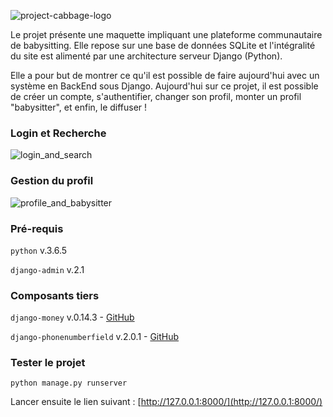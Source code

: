 ![project-cabbage-logo](https://user-images.githubusercontent.com/38188604/59980445-34b0b480-95f6-11e9-8f69-51dd4373f3eb.png)

Le projet présente une maquette impliquant une plateforme communautaire de babysitting. Elle repose sur une base de données SQLite et l'intégralité du site est alimenté par une architecture serveur Django (Python).

Elle a pour but de montrer ce qu'il est possible de faire aujourd'hui avec un système en BackEnd sous Django. Aujourd'hui sur ce projet, il est possible de créer un compte, s'authentifier, changer son profil, monter un profil "babysitter", et enfin, le diffuser !

### Login et Recherche
![login_and_search](https://user-images.githubusercontent.com/38188604/61128083-52649180-a4b1-11e9-8cf8-ec3990b0a2e5.gif)

### Gestion du profil
![profile_and_babysitter](https://user-images.githubusercontent.com/38188604/61128085-542e5500-a4b1-11e9-8ecf-73f11da30c9a.gif)

### Pré-requis

`python` v.3.6.5

`django-admin` v.2.1

### Composants tiers

`django-money` v.0.14.3 - [GitHub](https://github.com/django-money/django-money)

`django-phonenumberfield` v.2.0.1 - [GitHub](https://github.com/stefanfoulis/django-phonenumber-field)

### Tester le projet

`python manage.py runserver`

Lancer ensuite le lien suivant : [http://127.0.0.1:8000/](http://127.0.0.1:8000/)
